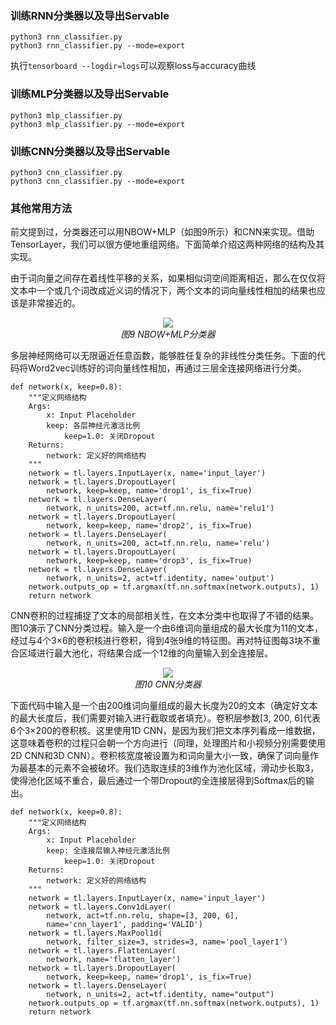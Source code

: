 ### 训练RNN分类器以及导出Servable

```
python3 rnn_classifier.py
python3 rnn_classifier.py --mode=export
```

执行`tensorboard --logdir=logs`可以观察loss与accuracy曲线

### 训练MLP分类器以及导出Servable

```
python3 mlp_classifier.py
python3 mlp_classifier.py --mode=export
```

### 训练CNN分类器以及导出Servable

```
python3 cnn_classifier.py
python3 cnn_classifier.py --mode=export
```

### 其他常用方法

前文提到过，分类器还可以用NBOW+MLP（如图9所示）和CNN来实现。借助TensorLayer，我们可以很方便地重组网络。下面简单介绍这两种网络的结构及其实现。

由于词向量之间存在着线性平移的关系，如果相似词空间距离相近，那么在仅仅将文本中一个或几个词改成近义词的情况下，两个文本的词向量线性相加的结果也应该是非常接近的。

<div align="center">
<img src="../images/9-xxx-color.png">
<br>
<em align="center">图9 NBOW+MLP分类器</em>
</div>

多层神经网络可以无限逼近任意函数，能够胜任复杂的非线性分类任务。下面的代码将Word2vec训练好的词向量线性相加，再通过三层全连接网络进行分类。

```
def network(x, keep=0.8):
    """定义网络结构
    Args:
        x: Input Placeholder
        keep: 各层神经元激活比例
            keep=1.0: 关闭Dropout
    Returns:
        network: 定义好的网络结构
    """
    network = tl.layers.InputLayer(x, name='input_layer')
    network = tl.layers.DropoutLayer(
        network, keep=keep, name='drop1', is_fix=True)
    network = tl.layers.DenseLayer(
        network, n_units=200, act=tf.nn.relu, name='relu1')
    network = tl.layers.DropoutLayer(
        network, keep=keep, name='drop2', is_fix=True)
    network = tl.layers.DenseLayer(
        network, n_units=200, act=tf.nn.relu, name='relu')
    network = tl.layers.DropoutLayer(
        network, keep=keep, name='drop3', is_fix=True)
    network = tl.layers.DenseLayer(
        network, n_units=2, act=tf.identity, name='output')
    network.outputs_op = tf.argmax(tf.nn.softmax(network.outputs), 1)
    return network
```

CNN卷积的过程捕捉了文本的局部相关性，在文本分类中也取得了不错的结果。图10演示了CNN分类过程。输入是一个由6维词向量组成的最大长度为11的文本，经过与4个3×6的卷积核进行卷积，得到4张9维的特征图。再对特征图每3块不重合区域进行最大池化，将结果合成一个12维的向量输入到全连接层。

<div align="center">
<img src="../images/10-xxx-color.png">
<br>
<em align="center">图10 CNN分类器</em>
</div>

下面代码中输入是一个由200维词向量组成的最大长度为20的文本（确定好文本的最大长度后，我们需要对输入进行截取或者填充）。卷积层参数[3, 200, 6]代表6个3×200的卷积核。这里使用1D CNN，是因为我们把文本序列看成一维数据，这意味着卷积的过程只会朝一个方向进行（同理，处理图片和小视频分别需要使用2D CNN和3D CNN）。卷积核宽度被设置为和词向量大小一致，确保了词向量作为最基本的元素不会被破坏。我们选取连续的3维作为池化区域，滑动步长取3，使得池化区域不重合，最后通过一个带Dropout的全连接层得到Softmax后的输出。

```
def network(x, keep=0.8):
    """定义网络结构
    Args:
        x: Input Placeholder
        keep: 全连接层输入神经元激活比例
            keep=1.0: 关闭Dropout
    Returns:
        network: 定义好的网络结构
    """
    network = tl.layers.InputLayer(x, name='input_layer')
    network = tl.layers.Conv1dLayer(
        network, act=tf.nn.relu, shape=[3, 200, 6],
        name='cnn_layer1', padding='VALID')
    network = tl.layers.MaxPool1d(
        network, filter_size=3, strides=3, name='pool_layer1')
    network = tl.layers.FlattenLayer(
        network, name='flatten_layer')
    network = tl.layers.DropoutLayer(
        network, keep=keep, name='drop1', is_fix=True)
    network = tl.layers.DenseLayer(
        network, n_units=2, act=tf.identity, name="output")
    network.outputs_op = tf.argmax(tf.nn.softmax(network.outputs), 1)
    return network
```

